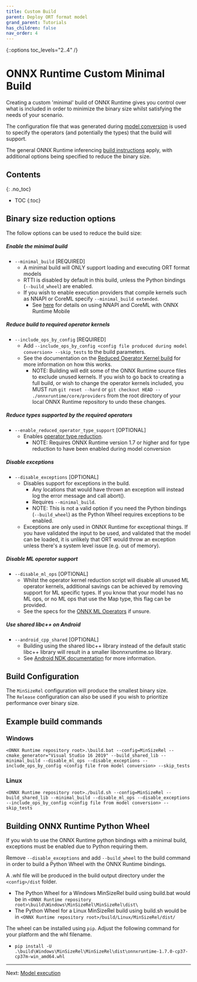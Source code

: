 ```yaml
---
title: Custom Build
parent: Deploy ORT format model
grand_parent: Tutorials
has_children: false
nav_order: 4
---
```

{::options toc_levels="2..4" /}

# ONNX Runtime Custom Minimal Build

Creating a custom 'minimal' build of ONNX Runtime gives you control over what is included in order to minimize the binary size whilst satisfying the needs of your scenario. 

The configuration file that was generated during [model conversion](./model-conversion.md) is used to specify the operators (and potentially the types) that the build will support.

The general ONNX Runtime inferencing [build instructions](../../build/inferencing.md#build-instructions) apply, with additional options being specified to reduce the binary size.

## Contents
{: .no_toc}

* TOC
{:toc}


## Binary size reduction options

The follow options can be used to reduce the build size:

##### Enable the minimal build
  - `--minimal_build` [REQUIRED] 
    - A minimal build will ONLY support loading and executing ORT format models
    - RTTI is disabled by default in this build, unless the Python bindings (`--build_wheel`) are enabled.
    - If you wish to enable execution providers that compile kernels such as NNAPI or CoreML specify `--minimal_build extended`.
      - See [here](../mobile/using-nnapi-coreml-with-ort-mobile.md) for details on using NNAPI and CoreML with ONNX Runtime Mobile

##### Reduce build to required operator kernels
  - `--include_ops_by_config` [REQUIRED] 
    - Add `--include_ops_by_config <config file produced during model conversion> --skip_tests` to the build parameters.
    - See the documentation on the [Reduced Operator Kernel build](../../build/reduced.md) for more information on how this works.
      - NOTE: Building will edit some of the ONNX Runtime source files to exclude unused kernels. If you wish to go back to creating a full build, or wish to change the operator kernels included, you MUST run `git reset --hard` or `git checkout HEAD -- ./onnxruntime/core/providers` from the root directory of your local ONNX Runtime repository to undo these changes.

##### Reduce types supported by the required operators
  - `--enable_reduced_operator_type_support` [OPTIONAL]
    - Enables [operator type reduction](./model-conversion.md#enable-type-reduction).
        - NOTE: Requires ONNX Runtime version 1.7 or higher and for type reduction to have been enabled during model conversion

##### Disable exceptions
  - `--disable_exceptions` [OPTIONAL]
    - Disables support for exceptions in the build.
      - Any locations that would have thrown an exception will instead log the error message and call abort().
      - Requires `--minimal_build`.
      - NOTE: This is not a valid option if you need the Python bindings (`--build_wheel`) as the Python Wheel requires exceptions to be enabled.
    - Exceptions are only used in ONNX Runtime for exceptional things. If you have validated the input to be used, and validated that the model can be loaded, it is unlikely that ORT would throw an exception unless there's a system level issue (e.g. out of memory).

##### Disable ML operator support
  - `--disable_ml_ops` [OPTIONAL]
    - Whilst the operator kernel reduction script will disable all unused ML operator kernels, additional savings can be achieved by removing support for ML specific types. If you know that your model has no ML ops, or no ML ops that use the Map type, this flag can be provided.
    - See the specs for the [ONNX ML Operators](https://github.com/onnx/onnx/blob/master/docs/Operators-ml.md) if unsure.

##### Use shared libc++ on Android
  - `--android_cpp_shared` [OPTIONAL]
    - Building using the shared libc++ library instead of the default static libc++ library will result in a smaller libonnxruntime.so library.
    - See [Android NDK documentation](https://developer.android.com/ndk/guides/cpp-support) for more information.

## Build Configuration

The `MinSizeRel` configuration will produce the smallest binary size.<br>
The `Release` configuration can also be used if you wish to prioritize performance over binary size.

## Example build commands

### Windows

`<ONNX Runtime repository root>.\build.bat --config=MinSizeRel --cmake_generator="Visual Studio 16 2019" --build_shared_lib --minimal_build --disable_ml_ops --disable_exceptions --include_ops_by_config <config file from model conversion> --skip_tests`

### Linux

`<ONNX Runtime repository root>./build.sh --config=MinSizeRel --build_shared_lib --minimal_build --disable_ml_ops --disable_exceptions --include_ops_by_config <config file from model conversion> --skip_tests`

## Building ONNX Runtime Python Wheel

If you wish to use the ONNX Runtime python bindings with a minimal build, exceptions must be enabled due to Python requiring them.

Remove `--disable_exceptions` and add `--build_wheel` to the build command in order to build a Python Wheel with the ONNX Runtime bindings.

A .whl file will be produced in the build output directory under the `<config>/dist` folder.

  - The Python Wheel for a Windows MinSizeRel build using build.bat would be in `<ONNX Runtime repository root>\build\Windows\MinSizeRel\MinSizeRel\dist\`
  - The Python Wheel for a Linux MinSizeRel build using build.sh would be in `<ONNX Runtime repository root>/build/Linux/MinSizeRel/dist/`

The wheel can be installed using `pip`. Adjust the following command for your platform and the whl filename.
  -  `pip install -U .\build\Windows\MinSizeRel\MinSizeRel\dist\onnxruntime-1.7.0-cp37-cp37m-win_amd64.whl`

------

Next: [Model execution](./model-execution.md)
